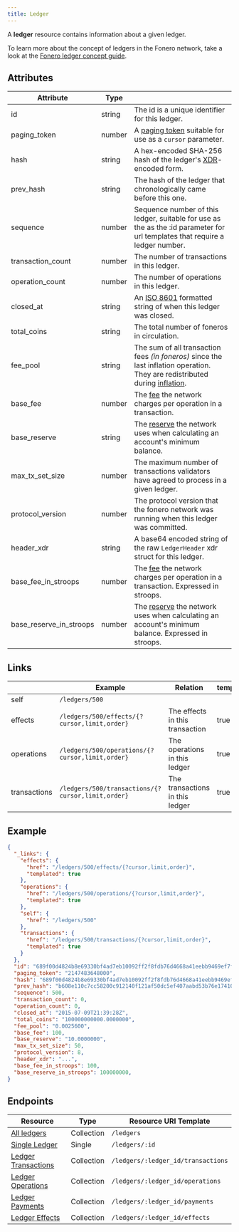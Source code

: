 ```yaml
---
title: Ledger
---
```


A **ledger** resource contains information about a given ledger.

To learn more about the concept of ledgers in the Fonero network, take a look at the [Fonero ledger concept guide](https://www.fonero.org/developers/learn/concepts/ledger.html).

## Attributes

| Attribute               | Type   |                                                                                                                               |
|-------------------------|--------|-------------------------------------------------------------------------------------------------------------------------------|
| id                      | string | The id is a unique identifier for this ledger.                                                                                |
| paging_token            | number | A [paging token](./page.md) suitable for use as a `cursor` parameter.                                                         |
| hash                    | string | A hex-encoded SHA-256 hash of the ledger's [XDR](../../learn/xdr.md)-encoded form.                                            |
| prev_hash               | string | The hash of the ledger that chronologically came before this one.                                                             |
| sequence                | number | Sequence number of this ledger, suitable for use as the as the :id parameter for url templates that require a ledger number.  |
| transaction_count       | number | The number of transactions in this ledger.                                                                                    |
| operation_count         | number | The number of operations in this ledger.                                                                                      |
| closed_at               | string | An [ISO 8601](https://en.wikipedia.org/wiki/ISO_8601) formatted string of when this ledger was closed.                        |
| total_coins             | string | The total number of foneros in circulation.                                                                                    |
| fee_pool                | string | The sum of all transaction fees *(in foneros)* since the last inflation operation. They are redistributed during [inflation].  |
| base_fee                | number | The [fee] the network charges per operation in a transaction.                                                                 |
| base_reserve            | string | The [reserve][fee] the network uses when calculating an account's minimum balance.                                            |
| max_tx_set_size         | number | The maximum number of transactions validators have agreed to process in a given ledger.                                       |
| protocol_version        | number | The protocol version that the fonero network was running when this ledger was committed.                                     |
| header_xdr              | string | A base64 encoded string of the raw `LedgerHeader` xdr struct for this ledger.                                                 |
| base_fee_in_stroops     | number | The [fee] the network charges per operation in a transaction.  Expressed in stroops.                                          |
| base_reserve_in_stroops | number | The [reserve][fee] the network uses when calculating an account's minimum balance. Expressed in stroops.                      |

## Links
|              | Example                                           | Relation                        | templated |
|--------------|---------------------------------------------------|---------------------------------|-----------|
| self         | `/ledgers/500`                                    |                                 |           |
| effects      | `/ledgers/500/effects/{?cursor,limit,order}`      | The effects in this transaction | true      |
| operations   | `/ledgers/500/operations/{?cursor,limit,order}`   | The operations in this ledger   | true      |
| transactions | `/ledgers/500/transactions/{?cursor,limit,order}` | The transactions in this ledger | true      |


## Example

```json
{
  "_links": {
    "effects": {
      "href": "/ledgers/500/effects/{?cursor,limit,order}",
      "templated": true
    },
    "operations": {
      "href": "/ledgers/500/operations/{?cursor,limit,order}",
      "templated": true
    },
    "self": {
      "href": "/ledgers/500"
    },
    "transactions": {
      "href": "/ledgers/500/transactions/{?cursor,limit,order}",
      "templated": true
    }
  },
  "id": "689f00d4824b8e69330bf4ad7eb10092ff2f8fdb76d4668a41eebb9469ef7f30",
  "paging_token": "2147483648000",
  "hash": "689f00d4824b8e69330bf4ad7eb10092ff2f8fdb76d4668a41eebb9469ef7f30",
  "prev_hash": "b608e110c7cc58200c912140f121af50dc5ef407aabd53b76e1741080aca1cf0",
  "sequence": 500,
  "transaction_count": 0,
  "operation_count": 0,
  "closed_at": "2015-07-09T21:39:28Z",
  "total_coins": "100000000000.0000000",
  "fee_pool": "0.0025600",
  "base_fee": 100,
  "base_reserve": "10.0000000",
  "max_tx_set_size": 50,
  "protocol_version": 8,
  "header_xdr": "...",
  "base_fee_in_stroops": 100,
  "base_reserve_in_stroops": 100000000,
}
```

## Endpoints
| Resource                | Type       | Resource URI Template              |
|-------------------------|------------|------------------------------------|
| [All ledgers](../ledgers-all.md)         | Collection | `/ledgers`                         |
| [Single Ledger](../ledgers-single.md)       | Single     | `/ledgers/:id`                     |
| [Ledger Transactions](../transactions-for-ledger.md) | Collection | `/ledgers/:ledger_id/transactions` |
| [Ledger Operations](../operations-for-ledger.md)   | Collection | `/ledgers/:ledger_id/operations`   |
| [Ledger Payments](../payments-for-ledger.md)     | Collection | `/ledgers/:ledger_id/payments`     |
| [Ledger Effects](../effects-for-ledger.md)      | Collection | `/ledgers/:ledger_id/effects`      |



[inflation]: https://www.fonero.org/developers/learn/concepts/inflation.html
[fee]: https://www.fonero.org/developers/learn/concepts/fees.html
